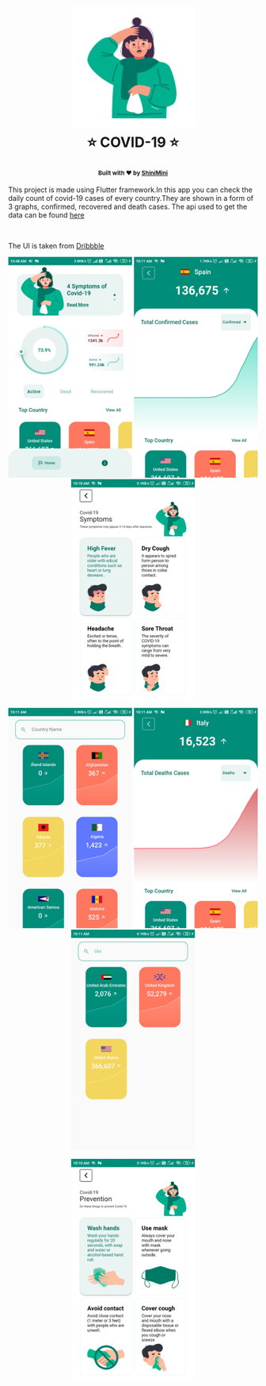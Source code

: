 <h1 align="center">
  <img src="readme/icon.png" width="250" />
  <br>⭐ COVID-19 ⭐<br> 
</h1>
<h4 align="center">
  <sub>Built with ❤︎ by
  <a href="https://github.com/NitroFunk">ShiniMini</a>
</h4>
<p>This project is made using Flutter framework.In this app you can check the daily count of covid-19 cases of every country.They are shown in a form of 3 graphs, confirmed, recovered and death cases. The api used to get the data can be found <a href="https://covid19api.com/">here</a></p>
  
<br>
<p>The UI is taken from <a href="https://dribbble.com/shots/10847147-Coronavirus-Covid-19-Dashboard">Dribbble</a></p>


<p align='center'>
  <img src="readme/home.png" width="250" />
  <img src="readme/confirmed.png" width="250" />
  <img src="readme/symptoms.png" width="250" /> 
</p>
<p align='center'>
  <img src="readme/all.png" width="250" />
  <img src="readme/deaths.png" width="250" />
  <img src="readme/search.png" width="250" /> 
</p>
<p align='center'>
  <img src="readme/prevention.png" width="250" />
</p>